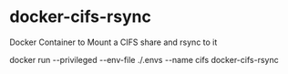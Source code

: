 # docker-cifs-rsync
Docker Container to Mount a CIFS share and rsync to it

docker run --privileged --env-file ./.envs --name cifs docker-cifs-rsync
